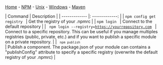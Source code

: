 [Home](../README.md) - [NPM](../docs/npm.md) - [Unix](../docs/unix-commands.md) - [Windows](../docs/windows.md) - [Maven](../docs/maven.md)

| Command |    Description  |
| ------------- |: -------------: |
| <code>npm config get registry </code> | Get the registry of your .npmrc |
| <code>npm login </code> | Connect to the default repository |
| <code> npm login --registry=https://yourrepository.com </code> | Connect to a specific repository. This can be useful if you manage multiples registries (public, private, etc.) and if you want to publish a specific module on a private repository. |
| <code><code> npm publish </code></code> | Publish a component. The package.json of your module can contains a "publishConfig" attribute to specify a specific registry (overwrite the default registry of your .npmrc) |


